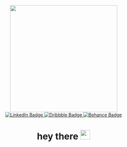 

<div id="header" align="center">
  <img src="https://media.giphy.com/media/L1R1tvI9svkIWwpVYr/giphy.gif" width="335"/>
    
  <div id="badges">
    <a href="https://www.linkedin.com/in/stephanygracetayong/">
    <img src="https://img.shields.io/badge/LinkedIn-126BC4?style=for-the-badge&logo=linkedin&logoColor=white" alt="LinkedIn Badge"/>
    </a>
     <a href="https://dribbble.com/stephanygracetayong">
    <img src="https://img.shields.io/badge/Dribbble-E8538D?style=for-the-badge&logo=dribbble&logoColor=white" alt="Dribbble Badge"/>
     </a>
     <a href="https://www.behance.net/stephanygracetayong">
    <img src="https://img.shields.io/badge/Behance-1E6EFF?style=for-the-badge&logo=behance&logoColor=white" alt="Behance Badge"/>
     </a>
  </div>
<h1>
  hey there
  <img src="https://media.giphy.com/media/hvRJCLFzcasrR4ia7z/giphy.gif" width="30px"/>
</h1>

</div>
